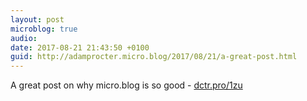 ```yaml
---
layout: post
microblog: true
audio: 
date: 2017-08-21 21:43:50 +0100
guid: http://adamprocter.micro.blog/2017/08/21/a-great-post.html
---
```

A great post on why micro.blog is so good - [dctr.pro/1zu](http://dctr.pro/1zu) 
